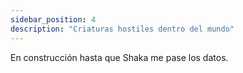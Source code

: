```yaml
---
sidebar_position: 4
description: "Criaturas hostiles dentro del mundo"
---
```


En construcción hasta que Shaka me pase los datos.